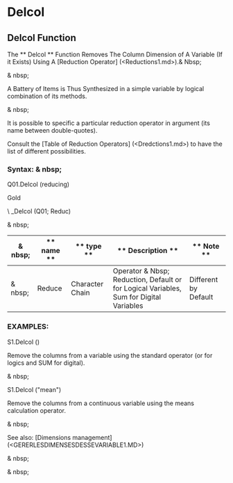 # Delcol

## Delcol Function

The ** Delcol ** Function Removes The Column Dimension of A Variable (If it Exists) Using A [Reduction Operator] (<Reductions1.md>).& Nbsp;

& nbsp;

A Battery of Items is Thus Synthesized in a simple variable by logical combination of its methods.

& nbsp;

It is possible to specific a particular reduction operator in argument (its name between double-quotes).

Consult the [Table of Reduction Operators] (<Dredctions1.md>) to have the list of different possibilities.

### Syntax: & nbsp;

Q01.Delcol (reducing)

Gold

\ _Delcol (Q01; Reduc)

& nbsp;

| & nbsp; | ** name ** | ** type ** | ** Description ** | ** Note ** |
| --- | --- | --- | --- | --- |
| & nbsp; | Reduce | Character Chain | Operator & Nbsp; Reduction, Default or for Logical Variables, Sum for Digital Variables | Different by Default |

### EXAMPLES:

S1.Delcol ()

Remove the columns from a variable using the standard operator (or for logics and SUM for digital).

& nbsp;

S1.Delcol ("mean")

Remove the columns from a continuous variable using the means calculation operator.

& nbsp;

See also: [Dimensions management] (<GERERLESDIMENSESDESSEVARIABLE1.MD>)

& nbsp;

& nbsp;